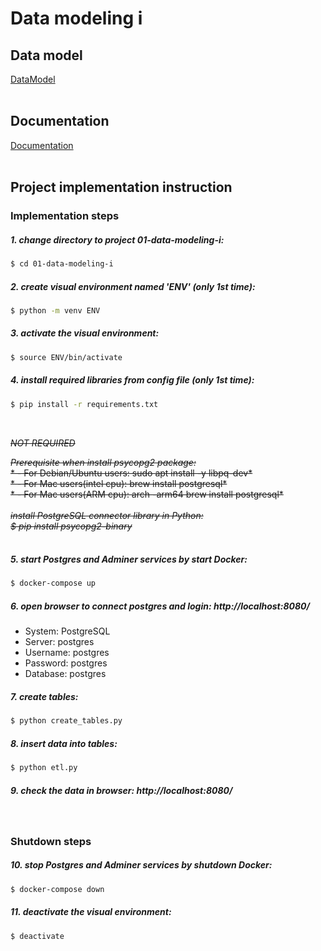 # Data modeling i

## Data model
[DataModel](https://github.com/chin-lertvipada/swu-ds525/blob/4593af8ead7be2bcf4e89b28ff1875750422cd1a/01-data-modeling-i/Doc/Data%20model.png)
<br>
<br>

## Documentation
[Documentation](https://github.com/chin-lertvipada/swu-ds525/blob/4593af8ead7be2bcf4e89b28ff1875750422cd1a/01-data-modeling-i/Doc/Week%201%20-%20Data%20model%20i%20-%20Summary%20-%20Chin_Lertvipada_64199130039.pdf)
<br>
<br>

## Project implementation instruction

### Implementation steps

##### 1. change directory to project 01-data-modeling-i:
```sh
$ cd 01-data-modeling-i
```

##### 2. create visual environment named 'ENV' (only 1st time):
```sh
$ python -m venv ENV
```

##### 3. activate the visual environment:
```sh
$ source ENV/bin/activate
```

##### 4. install required libraries from config file (only 1st time): 
```sh
$ pip install -r requirements.txt
```

<br>

~~*NOT REQUIRED*~~

~~*Prerequisite when install psycopg2 package:*~~<br>
~~* - For Debian/Ubuntu users: sudo apt install -y libpq-dev*~~<br>
~~* - For Mac users(intel cpu): brew install postgresql*~~<br>
~~* - For Mac users(ARM cpu): arch -arm64 brew install postgresql*~~<br>
<br>
~~*install PostgreSQL connector library in Python:*~~<br>
~~*$ pip install psycopg2-binary*~~<br>
<br>


##### 5. start Postgres and Adminer services by start Docker:
```sh
$ docker-compose up
```

##### 6. open browser to connect postgres and login: http://localhost:8080/
 - System: PostgreSQL
 - Server: postgres
 - Username: postgres
 - Password: postgres
 - Database: postgres


##### 7. create tables:
```sh
$ python create_tables.py
```

##### 8. insert data into tables:
```sh
$ python etl.py
```

##### 9. check the data in browser: http://localhost:8080/

<br>

### Shutdown steps

##### 10. stop Postgres and Adminer services by shutdown Docker:
```sh
$ docker-compose down
```

##### 11. deactivate the visual environment:
```sh
$ deactivate
```